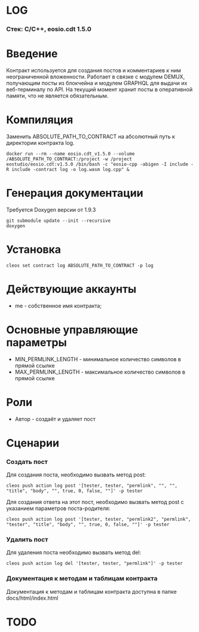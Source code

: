 # LOG
### Стек: C/C++, eosio.cdt 1.5.0

# Введение
Контракт используется для создания постов и комментариев к ним неограниченной вложенности. Работает в связке с модулем DEMUX, получающим посты из блокчейна и модулем GRAPHQL для выдачи их веб-терминалу по API. На текущий момент хранит посты в оперативной памяти, что не является обязательным. 

# Компиляция
Заменить ABSOLUTE_PATH_TO_CONTRACT на абсолютный путь к директории контракта log. 
```
docker run --rm --name eosio.cdt_v1.5.0 --volume /ABSOLUTE_PATH_TO_CONTRACT:/project -w /project eostudio/eosio.cdt:v1.5.0 /bin/bash -c "eosio-cpp -abigen -I include -R include -contract log -o log.wasm log.cpp" &
```


# Генерация документации
Требуется Doxygen версии от 1.9.3
```
git submodule update --init --recursive
doxygen
```


# Установка
```
cleos set contract log ABSOLUTE_PATH_TO_CONTRACT -p log
```

# Действующие аккаунты
- me - собственное имя контракта;


# Основные управляющие параметры
- MIN_PERMLINK_LENGTH - минимальное количество символов в прямой ссылке
- MAX_PERMLINK_LENGTH - максимальное количество символов в прямой ссылке

# Роли
- Автор - создаёт и удаляет пост

# Сценарии
### Создать пост
Для создания поста, необходимо вызвать метод post:
```
cleos push action log post '[tester, tester, "permlink", "", "", "title", "body", "", true, 0, false, ""]' -p tester
```

Для создания ответа на этот пост, необходимо вызвать метод post с указанием параметров поста-родителя:
```
cleos push action log post '[tester, tester, "permlink2", "permlink", "tester", "title", "body", "", true, 0, false, ""]' -p tester
```


### Удалить пост
Для удаления поста необходимо вызвать метод del: 
```
cleos push action log del '[tester, tester, "permlink"]' -p tester
```



### Документация к методам и таблицам контракта
Документация к методам и таблицам контракта доступна в папке docs/html/index.html


# TODO
